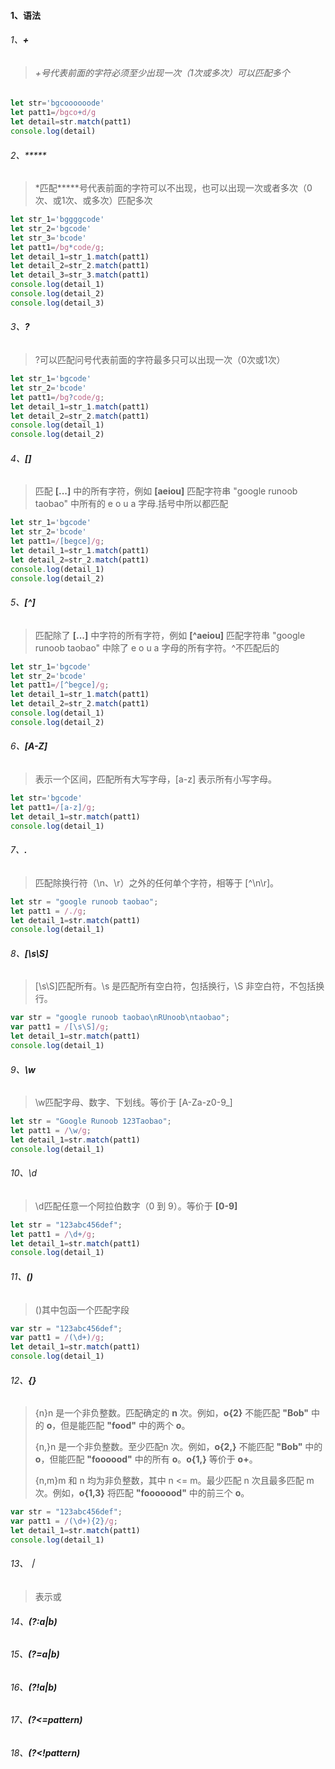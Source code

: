 #### 1、语法

###### 1、**+**

> ######  +号代表前面的字符必须至少出现一次（1次或多次）可以匹配多个

```js
let str='bgcoooooode'
let patt1=/bgco+d/g
let detail=str.match(patt1)
console.log(detail)
```



###### 2、*****
> *匹配*****号代表前面的字符可以不出现，也可以出现一次或者多次（0次、或1次、或多次）匹配多次

```js
let str_1='bggggcode'
let str_2='bgcode'
let str_3='bcode'
let patt1=/bg*code/g;
let detail_1=str_1.match(patt1)
let detail_2=str_2.match(patt1)
let detail_3=str_3.match(patt1)
console.log(detail_1)
console.log(detail_2)
console.log(detail_3)
```



###### 3、**?**
> ?可以匹配问号代表前面的字符最多只可以出现一次（0次或1次）

```js
let str_1='bgcode'
let str_2='bcode'
let patt1=/bg?code/g;
let detail_1=str_1.match(patt1)
let detail_2=str_2.match(patt1)
console.log(detail_1)
console.log(detail_2)
```

###### 4、**[]**
> 匹配 **[...]** 中的所有字符，例如 **[aeiou]** 匹配字符串 "google runoob taobao" 中所有的 e o u a 字母.括号中所以都匹配

```js
let str_1='bgcode'
let str_2='bcode'
let patt1=/[begce]/g;
let detail_1=str_1.match(patt1)
let detail_2=str_2.match(patt1)
console.log(detail_1)
console.log(detail_2)
```

###### 5、**[^]**
> 匹配除了 **[...]** 中字符的所有字符，例如 **[^aeiou]** 匹配字符串 "google runoob taobao" 中除了 e o u a 字母的所有字符。^不匹配后的

```js
let str_1='bgcode'
let str_2='bcode'
let patt1=/[^begce]/g;
let detail_1=str_1.match(patt1)
let detail_2=str_2.match(patt1)
console.log(detail_1)
console.log(detail_2)
```

###### 6、**[A-Z]** 
> 表示一个区间，匹配所有大写字母，[a-z] 表示所有小写字母。
>
```js
let str='bgcode'
let patt1=/[a-z]/g;
let detail_1=str.match(patt1)
console.log(detail_1)
```

###### 7、**.**
> 匹配除换行符（\n、\r）之外的任何单个字符，相等于 \[^\n\r]。

```js
let str = "google runoob taobao";
let patt1 = /./g;
let detail_1=str.match(patt1)
console.log(detail_1)
```

###### 8、**[\s\S]**

> \[\s\S]匹配所有。\s 是匹配所有空白符，包括换行，\S 非空白符，不包括换行。
>
```js
var str = "google runoob taobao\nRUnoob\ntaobao";
var patt1 = /[\s\S]/g; 
let detail_1=str.match(patt1)
console.log(detail_1)
```
###### 9、**\w**

>  \w匹配字母、数字、下划线。等价于 [A-Za-z0-9_]
```js
let str = "Google Runoob 123Taobao";
let patt1 = /\w/g;
let detail_1=str.match(patt1)
console.log(detail_1)
```

 ###### 10、\d

> \d匹配任意一个阿拉伯数字（0 到 9）。等价于 **[0-9]**

```js
let str = "123abc456def";
let patt1 = /\d+/g;
let detail_1=str.match(patt1)
console.log(detail_1)
```

###### 11、**()**

> ()其中包函一个匹配字段

```js
var str = "123abc456def";
var patt1 = /(\d+)/g;
let detail_1=str.match(patt1)
console.log(detail_1)
```

###### 12、**{}**

> {n}n 是一个非负整数。匹配确定的 **n** 次。例如，**o{2}** 不能匹配 **"Bob"** 中的 **o**，但是能匹配 **"food"** 中的两个 **o**。
>
> {n,}n 是一个非负整数。至少匹配n 次。例如，**o{2,}** 不能匹配 **"Bob"** 中的 **o**，但能匹配 **"foooood"** 中的所有 **o**。**o{1,}** 等价于 **o+**。
>
> {n,m}m 和 n 均为非负整数，其中 n <= m。最少匹配 n 次且最多匹配 m 次。例如，**o{1,3}** 将匹配 **"fooooood"** 中的前三个 **o**。

```js
var str = "123abc456def";
var patt1 = /(\d+){2}/g;
let detail_1=str.match(patt1)
console.log(detail_1)
```

###### 13、**｜**

> 表示或

###### 14、**(?:a|b)**

###### 15、**(?=a|b)**

###### 16、**(?!a|b)**

###### 17、**(?<=pattern)**

###### 18、**(?<!pattern)**

